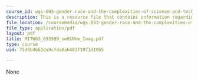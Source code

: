 ```yaml
---
course_id: wgs-693-gender-race-and-the-complexities-of-science-and-technology-a-problem-based-learning-experiment-spring-2009
description: This is a resource file that contains information regarding new images.
file_location: /coursemedia/wgs-693-gender-race-and-the-complexities-of-science-and-technology-a-problem-based-learning-experiment-spring-2009/75d6b4663da9cfda0ab483f1071d18b5_MITWGS_693S09_sw01New_Imag.pdf
file_type: application/pdf
layout: pdf
title: MITWGS_693S09_sw01New_Imag.pdf
type: course
uid: 75d6b4663da9cfda0ab483f1071d18b5

---
```

None